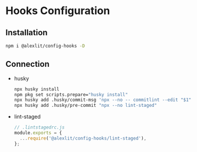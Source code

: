 # Hooks Configuration

## Installation

```sh
npm i @alexlit/config-hooks -D
```

## Connection

- husky

  ```sh
  npx husky install
  npm pkg set scripts.prepare="husky install"
  npx husky add .husky/commit-msg 'npx --no -- commitlint --edit "$1"'
  npx husky add .husky/pre-commit "npx --no lint-staged"
  ```

- lint-staged

  ```js
  // .lintstagedrc.js
  module.exports = {
    ...require('@alexlit/config-hooks/lint-staged'),
  };
  ```

